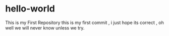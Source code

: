 # hello-world
This is my First Repository
this is my first commit , i just hope its correct , oh well we will never know unless we try.
